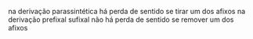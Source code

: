na derivação parassintética há perda de sentido se tirar um dos afixos
na derivação prefixal sufixal não há perda de sentido se remover um dos afixos
